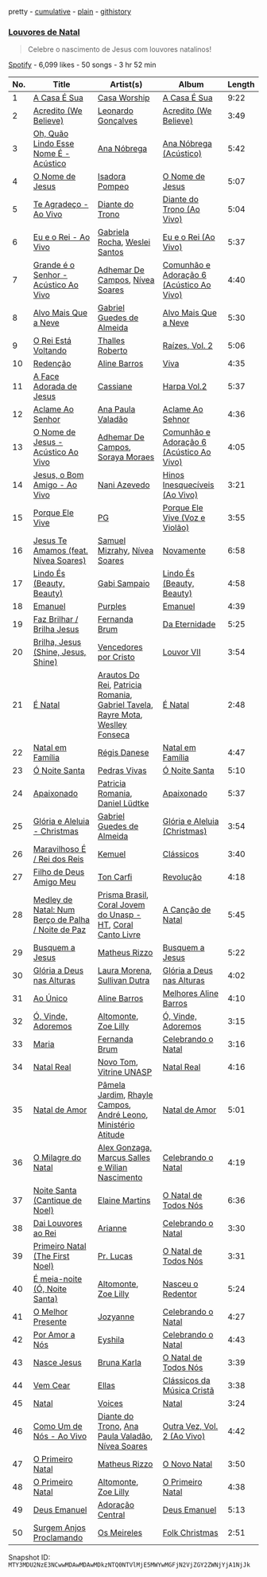 pretty - [cumulative](/playlists/cumulative/37i9dQZF1DX1DeZkoLBQuv.md) - [plain](/playlists/plain/37i9dQZF1DX1DeZkoLBQuv) - [githistory](https://github.githistory.xyz/mackorone/spotify-playlist-archive/blob/main/playlists/plain/37i9dQZF1DX1DeZkoLBQuv)

### [Louvores de Natal](https://open.spotify.com/playlist/37i9dQZF1DX1DeZkoLBQuv)

> Celebre o nascimento de Jesus com louvores natalinos!

[Spotify](https://open.spotify.com/user/spotify) - 6,099 likes - 50 songs - 3 hr 52 min

| No. | Title | Artist(s) | Album | Length |
|---|---|---|---|---|
| 1 | [A Casa É Sua](https://open.spotify.com/track/1OGtusmbhssNPdnDxqol0P) | [Casa Worship](https://open.spotify.com/artist/4bqKmu3kRUl6X7pTl1CuVs) | [A Casa É Sua](https://open.spotify.com/album/5LxNxpv73DPN54DAbtcntR) | 9:22 |
| 2 | [Acredito \(We Believe\)](https://open.spotify.com/track/6sDmwH4Iy2NZ90crcH7Bk2) | [Leonardo Gonçalves](https://open.spotify.com/artist/6AyvSIi2EyLOaMJCc6J5fZ) | [Acredito \(We Believe\)](https://open.spotify.com/album/2yyY2cxS40YloTI3z567NC) | 3:49 |
| 3 | [Oh, Quão Lindo Esse Nome É \- Acústico](https://open.spotify.com/track/4F38StFD40dBj5AeDNzJsM) | [Ana Nóbrega](https://open.spotify.com/artist/5LCTcU1OktZQTuh4LFIdzU) | [Ana Nóbrega \(Acústico\)](https://open.spotify.com/album/1nDNjTMOfdCcgnEwRTU8tG) | 5:42 |
| 4 | [O Nome de Jesus](https://open.spotify.com/track/2HhAhITEupMNYQAG08Ejb1) | [Isadora Pompeo](https://open.spotify.com/artist/0f59qYByNYzspwAr7huTSB) | [O Nome de Jesus](https://open.spotify.com/album/6j5twTviJB4grpkOV4npGw) | 5:07 |
| 5 | [Te Agradeço \- Ao Vivo](https://open.spotify.com/track/7FXEHVZMXO2brLAFsbqX1z) | [Diante do Trono](https://open.spotify.com/artist/4AeWCU2yUgVFbqKmOezL75) | [Diante do Trono \(Ao Vivo\)](https://open.spotify.com/album/5x4Pvef33bKljj5gYKKSLS) | 5:04 |
| 6 | [Eu e o Rei \- Ao Vivo](https://open.spotify.com/track/52QNEFCKtULSneiJfr7lvy) | [Gabriela Rocha](https://open.spotify.com/artist/4fdCGYM7dtJLa3LvR1ccto), [Weslei Santos](https://open.spotify.com/artist/4y6Ve3GJGW72qVUqalUvKi) | [Eu e o Rei \(Ao Vivo\)](https://open.spotify.com/album/0AeMfjhgwyDmcROxbEIYVJ) | 5:37 |
| 7 | [Grande é o Senhor \- Acústico Ao Vivo](https://open.spotify.com/track/1dIah1UaJi3n5pwOaOd5QV) | [Adhemar De Campos](https://open.spotify.com/artist/03TpTPLRclj2iknzWXAXjP), [Nívea Soares](https://open.spotify.com/artist/7FJXPSSrHgr0YDfeiQ63uk) | [Comunhão e Adoração 6 \(Acústico Ao Vivo\)](https://open.spotify.com/album/2Y67rR3nVWYbRgt8pRQpoJ) | 4:40 |
| 8 | [Alvo Mais Que a Neve](https://open.spotify.com/track/3X2oSv1BdYiIu7ri3z0eRM) | [Gabriel Guedes de Almeida](https://open.spotify.com/artist/5ETTRSAa5g5uIMNOgqnJPB) | [Alvo Mais Que a Neve](https://open.spotify.com/album/1lNIMwGKQvjDEiLZmrVU3b) | 5:30 |
| 9 | [O Rei Está Voltando](https://open.spotify.com/track/6kwrJVwxCqQaDqxLEWUFeN) | [Thalles Roberto](https://open.spotify.com/artist/2Js5EdWOVgL2B2CbtXr5n1) | [Raízes, Vol\. 2](https://open.spotify.com/album/7uYZsVg4IutCgA8jHRjpq7) | 5:06 |
| 10 | [Redenção](https://open.spotify.com/track/1zqYwPjbHG9klWeR3Q28OG) | [Aline Barros](https://open.spotify.com/artist/2aKyKSggb31Kw9s9i3iXoo) | [Viva](https://open.spotify.com/album/62xmf2as0ezc3sb0zj5Da0) | 4:35 |
| 11 | [A Face Adorada de Jesus](https://open.spotify.com/track/3UFnjCUJSvM0NbIeRlq0IF) | [Cassiane](https://open.spotify.com/artist/6MQhMvMTFK4nAQzoOKrwY3) | [Harpa Vol.2](https://open.spotify.com/album/5SUEVRCx1ccyoeWunYiZ9r) | 5:37 |
| 12 | [Aclame Ao Senhor](https://open.spotify.com/track/2htH5qQj7CihxAUifwvvWi) | [Ana Paula Valadão](https://open.spotify.com/artist/28rjo4eRvpmLW0EsCIy6FW) | [Aclame Ao Sehnor](https://open.spotify.com/album/3bQ1jEclLAW8GtBFBa9Php) | 4:36 |
| 13 | [O Nome de Jesus \- Acústico Ao Vivo](https://open.spotify.com/track/0RYH0i4FQkqJoyCrJC81Zz) | [Adhemar De Campos](https://open.spotify.com/artist/03TpTPLRclj2iknzWXAXjP), [Soraya Moraes](https://open.spotify.com/artist/0IPQAIkLxcVSsxlTPPn3Bp) | [Comunhão e Adoração 6 \(Acústico Ao Vivo\)](https://open.spotify.com/album/2Y67rR3nVWYbRgt8pRQpoJ) | 4:05 |
| 14 | [Jesus, o Bom Amigo \- Ao Vivo](https://open.spotify.com/track/6igxgvU8TBqZIV3gqyAHoD) | [Nani Azevedo](https://open.spotify.com/artist/4cQ6a3aHARZkZb8ZwqwInF) | [Hinos Inesquecíveis \(Ao Vivo\)](https://open.spotify.com/album/69dbeC4BPdjqifvLHTMkdA) | 3:21 |
| 15 | [Porque Ele Vive](https://open.spotify.com/track/7DK9ghk8bJnOD3PdzjV16f) | [PG](https://open.spotify.com/artist/5K2gAsDWIVqU9rlCyxp4jM) | [Porque Ele Vive \(Voz e Violão\)](https://open.spotify.com/album/5FITCXCCV96scIxzzeLBuI) | 3:55 |
| 16 | [Jesus Te Amamos \(feat\. Nívea Soares\)](https://open.spotify.com/track/40VfGWKp45JemcR9NWY13U) | [Samuel Mizrahy](https://open.spotify.com/artist/5KjzizwcrrTujTyKJjmyC7), [Nívea Soares](https://open.spotify.com/artist/7FJXPSSrHgr0YDfeiQ63uk) | [Novamente](https://open.spotify.com/album/0ibQw0V0Y9WfFMWZdIwTJe) | 6:58 |
| 17 | [Lindo És \(Beauty, Beauty\)](https://open.spotify.com/track/2yxJ5NkW9MoibplQAO0pPN) | [Gabi Sampaio](https://open.spotify.com/artist/1mwuQroxtrC6ANU2Jwb8ZQ) | [Lindo És \(Beauty, Beauty\)](https://open.spotify.com/album/5ZUk82kpURcxXt1x2ShAZX) | 4:58 |
| 18 | [Emanuel](https://open.spotify.com/track/35iw6IUqq1E5k1h9P0xfhR) | [Purples](https://open.spotify.com/artist/3G4ZvKqnYaB76ZeANjvn6B) | [Emanuel](https://open.spotify.com/album/3fr0LeKrr6xCgzCoZlFCqi) | 4:39 |
| 19 | [Faz Brilhar / Brilha Jesus](https://open.spotify.com/track/12xfJEKVa4WQRmpVykKXAY) | [Fernanda Brum](https://open.spotify.com/artist/0ercYDYc6IMdLiiBfMwId8) | [Da Eternidade](https://open.spotify.com/album/0Djnza7Nqw27F8YqJL0R64) | 5:25 |
| 20 | [Brilha, Jesus \(Shine, Jesus, Shine\)](https://open.spotify.com/track/2fwlsdMG2VbFa9K7Vg8MAP) | [Vencedores por Cristo](https://open.spotify.com/artist/0IDEJU0SdlmJOMtybtEoiT) | [Louvor VII](https://open.spotify.com/album/78tY0SGJ9jUGHVjsCfLjpX) | 3:54 |
| 21 | [É Natal](https://open.spotify.com/track/2j3cFOpGzxVBvwDlhWkXHt) | [Arautos Do Rei](https://open.spotify.com/artist/7HMkkJU8KMSMpEZ1RA8gvK), [Patricia Romania](https://open.spotify.com/artist/0ffURL6H2AXKNqc2yvTN5K), [Gabriel Tavela](https://open.spotify.com/artist/2oKH8ULbVEfOGrquTeOgh3), [Rayre Mota](https://open.spotify.com/artist/7KpvZgmCQas8vKbQvh0hMo), [Weslley Fonseca](https://open.spotify.com/artist/44tt6vxqg3vYCiTm8p8Rg9) | [É Natal](https://open.spotify.com/album/7FjU2uBOba0eaYi5NsuMkn) | 2:48 |
| 22 | [Natal em Família](https://open.spotify.com/track/3aPIxvuSiITws5DPY1via8) | [Régis Danese](https://open.spotify.com/artist/0eEbruEG13xwoZ0uT2rpll) | [Natal em Família](https://open.spotify.com/album/4QDBdfwMYCdnme9obNYOy5) | 4:47 |
| 23 | [Ó Noite Santa](https://open.spotify.com/track/5yhQjZ8DUS5SrPI5WNUYFi) | [Pedras Vivas](https://open.spotify.com/artist/2vk7Xg1PFNhLuqJlXTRy8F) | [Ó Noite Santa](https://open.spotify.com/album/0vXRWz90LTIjiXKcoorBfl) | 5:10 |
| 24 | [Apaixonado](https://open.spotify.com/track/0X7p8fytxMhvzzxaPJcDJk) | [Patricia Romania](https://open.spotify.com/artist/0ffURL6H2AXKNqc2yvTN5K), [Daniel Lüdtke](https://open.spotify.com/artist/3f0bV2cF70GNSrGlv7i2Wa) | [Apaixonado](https://open.spotify.com/album/1MCml2KLtS3X9Ld3ACxMMp) | 5:37 |
| 25 | [Glória e Aleluia \- Christmas](https://open.spotify.com/track/5lNAIysz4Ca2y06ge7I7rF) | [Gabriel Guedes de Almeida](https://open.spotify.com/artist/5ETTRSAa5g5uIMNOgqnJPB) | [Glória e Aleluia \(Christmas\)](https://open.spotify.com/album/3yKAc435PtmccjTcqmoWRl) | 3:54 |
| 26 | [Maravilhoso É / Rei dos Reis](https://open.spotify.com/track/10RdMJVJqgP8ooC3csHvi4) | [Kemuel](https://open.spotify.com/artist/5GHeXsPtAVd0KLe1oMikxm) | [Clássicos](https://open.spotify.com/album/3ZMh5UQE6PXXzx09BtUHz7) | 3:40 |
| 27 | [Filho de Deus Amigo Meu](https://open.spotify.com/track/6Ho433JPP8UAtgUsasuOZZ) | [Ton Carfi](https://open.spotify.com/artist/4IefiwlkKHUFoRdBsGj756) | [Revolução](https://open.spotify.com/album/7lzq7OwJjzlM8ZD7g2kwqR) | 4:18 |
| 28 | [Medley de Natal: Num Berço de Palha / Noite de Paz](https://open.spotify.com/track/5rNPvuwcj2vdeLSgF8e8gI) | [Prisma Brasil](https://open.spotify.com/artist/1DFpmKLluE3dgqLgZSMFeW), [Coral Jovem do Unasp \- HT](https://open.spotify.com/artist/5Uudt8rtEFaTFRMHzXfVqj), [Coral Canto Livre](https://open.spotify.com/artist/7JjQo8WBfiIiJCG2oDPV3F) | [A Canção de Natal](https://open.spotify.com/album/7MFHWfAfMt5Ueioziy2y8O) | 5:45 |
| 29 | [Busquem a Jesus](https://open.spotify.com/track/6Dhjqku6LpMOMzYJHMiwkl) | [Matheus Rizzo](https://open.spotify.com/artist/6UHIabLGNVJuFaEODpWoPP) | [Busquem a Jesus](https://open.spotify.com/album/3X38B5YfsA0lGcY4BEOj3i) | 5:22 |
| 30 | [Glória a Deus nas Alturas](https://open.spotify.com/track/7AblmQzKpVtPTvbMznVBvA) | [Laura Morena](https://open.spotify.com/artist/09BDr1YTa7t1YaOg3kg8QU), [Sullivan Dutra](https://open.spotify.com/artist/1hK8THIFG97c43aae8gLki) | [Glória a Deus nas Alturas](https://open.spotify.com/album/3oNhHQUS1PmE0LM5Pyf3Pk) | 4:02 |
| 31 | [Ao Único](https://open.spotify.com/track/0XwBn8aFHYmhHKeiwGBS4i) | [Aline Barros](https://open.spotify.com/artist/2aKyKSggb31Kw9s9i3iXoo) | [Melhores Aline Barros](https://open.spotify.com/album/5vIVtdrGrNf7SxocqDuPui) | 4:10 |
| 32 | [Ó, Vinde, Adoremos](https://open.spotify.com/track/5DVZUWNEIsKUq12krk7On2) | [Altomonte](https://open.spotify.com/artist/0og3M3KKOkuzyw2L6PH6tu), [Zoe Lilly](https://open.spotify.com/artist/65XV4wYM95HcitXnKDOFkp) | [Ó, Vinde, Adoremos](https://open.spotify.com/album/18SwXFPhxjgOzEnJERhcBd) | 3:15 |
| 33 | [Maria](https://open.spotify.com/track/1hDbPsFAV6FSFhvLIaEfuP) | [Fernanda Brum](https://open.spotify.com/artist/0ercYDYc6IMdLiiBfMwId8) | [Celebrando o Natal](https://open.spotify.com/album/7sYvSBmi0geLSPMv3p0eHq) | 3:16 |
| 34 | [Natal Real](https://open.spotify.com/track/7gx0SQWgU3PoLNPW02oRzW) | [Novo Tom](https://open.spotify.com/artist/45y2879LBmuzrx4krY6vQh), [Vitrine UNASP](https://open.spotify.com/artist/0PLADEHVEWTRR5fuaK2FFK) | [Natal Real](https://open.spotify.com/album/2m49nalJlB2nQHMjZaeIDK) | 4:16 |
| 35 | [Natal de Amor](https://open.spotify.com/track/2ygJjF3mMGpICRfkJZKQS3) | [Pâmela Jardim](https://open.spotify.com/artist/2FaZIsYvglfq2Bw97xhQ3b), [Rhayle Campos](https://open.spotify.com/artist/41U4eo2r9FH2gv8JtijGIf), [André Leono](https://open.spotify.com/artist/3wNqSrnDViXQMST6ioshi0), [Ministério Atitude](https://open.spotify.com/artist/0pbx4jJ7KkygStvqKplUV4) | [Natal de Amor](https://open.spotify.com/album/1ow4VlwnqoFnYqBaOQrZ40) | 5:01 |
| 36 | [O Milagre do Natal](https://open.spotify.com/track/0CmiLc9AYVBz18brWHIStv) | [Alex Gonzaga, Marcus Salles e Wilian Nascimento](https://open.spotify.com/artist/42IbPCXTETX76KEm5oW2hh) | [Celebrando o Natal](https://open.spotify.com/album/7sYvSBmi0geLSPMv3p0eHq) | 4:19 |
| 37 | [Noite Santa \(Cantique de Noel\)](https://open.spotify.com/track/6keWbatyTby28odg835j18) | [Elaine Martins](https://open.spotify.com/artist/4rVAT3ktBeOdexcKic0mC8) | [O Natal de Todos Nós](https://open.spotify.com/album/75oUMpemNX3oJtjmbPLdxB) | 6:36 |
| 38 | [Dai Louvores ao Rei](https://open.spotify.com/track/68f92k1JBf9Aq8n69M10Pw) | [Arianne](https://open.spotify.com/artist/49gy3r9VM6fxS16a9R8eE1) | [Celebrando o Natal](https://open.spotify.com/album/7sYvSBmi0geLSPMv3p0eHq) | 3:30 |
| 39 | [Primeiro Natal \(The First Noel\)](https://open.spotify.com/track/2GANoSBnjKrVaJuCX4QXZa) | [Pr\. Lucas](https://open.spotify.com/artist/5uBdPagL8e7AwfIzrM8zuS) | [O Natal de Todos Nós](https://open.spotify.com/album/75oUMpemNX3oJtjmbPLdxB) | 3:31 |
| 40 | [É meia\-noite \(Ó, Noite Santa\)](https://open.spotify.com/track/3Eozx9uSt4NhxmdBonTIFE) | [Altomonte](https://open.spotify.com/artist/0og3M3KKOkuzyw2L6PH6tu), [Zoe Lilly](https://open.spotify.com/artist/65XV4wYM95HcitXnKDOFkp) | [Nasceu o Redentor](https://open.spotify.com/album/6UWRRZufr3qRffAOkIfTfW) | 5:24 |
| 41 | [O Melhor Presente](https://open.spotify.com/track/5CFywKhIB9izXEO3PzboZO) | [Jozyanne](https://open.spotify.com/artist/4oJ2DIfW0G5XQ9embSbIyh) | [Celebrando o Natal](https://open.spotify.com/album/7sYvSBmi0geLSPMv3p0eHq) | 4:27 |
| 42 | [Por Amor a Nós](https://open.spotify.com/track/5gvwPdd3q0sw1yKmUNEHTw) | [Eyshila](https://open.spotify.com/artist/3mbX6eftyC0S5l17m31ZSW) | [Celebrando o Natal](https://open.spotify.com/album/7sYvSBmi0geLSPMv3p0eHq) | 4:43 |
| 43 | [Nasce Jesus](https://open.spotify.com/track/7CSgp6bjKNHoKQgVzyilaM) | [Bruna Karla](https://open.spotify.com/artist/0YdeGzSneJdP1NEKY3EFlR) | [O Natal de Todos Nós](https://open.spotify.com/album/75oUMpemNX3oJtjmbPLdxB) | 3:39 |
| 44 | [Vem Cear](https://open.spotify.com/track/1lzrmVDUaFNEB5586Lpw5e) | [Ellas](https://open.spotify.com/artist/7dF8hILhALje8j53j84hDm) | [Clássicos da Música Cristã](https://open.spotify.com/album/4yqfNbc2llXhuLAFIOVVXY) | 3:38 |
| 45 | [Natal](https://open.spotify.com/track/5JqMJ3rqFdyPjlzCEHrRnF) | [Voices](https://open.spotify.com/artist/0MIuvybztu95QtdglGYTBD) | [Natal](https://open.spotify.com/album/62FdkxTeWXyDwBCEI8oqSR) | 3:24 |
| 46 | [Como Um de Nós \- Ao Vivo](https://open.spotify.com/track/1ALCSur6iFfGd1UuVoF0Td) | [Diante do Trono](https://open.spotify.com/artist/4AeWCU2yUgVFbqKmOezL75), [Ana Paula Valadão](https://open.spotify.com/artist/28rjo4eRvpmLW0EsCIy6FW), [Nívea Soares](https://open.spotify.com/artist/7FJXPSSrHgr0YDfeiQ63uk) | [Outra Vez, Vol\. 2 \(Ao Vivo\)](https://open.spotify.com/album/3RZA19AblrMjpYWIVzPU59) | 4:42 |
| 47 | [O Primeiro Natal](https://open.spotify.com/track/6dN0kIqTHthn6kdt4YaNXA) | [Matheus Rizzo](https://open.spotify.com/artist/6UHIabLGNVJuFaEODpWoPP) | [O Novo Natal](https://open.spotify.com/album/5fva3ZEne4UOuOtXo5CSdq) | 3:50 |
| 48 | [O Primeiro Natal](https://open.spotify.com/track/2zEV9u8iCmCIvHHu0so2PI) | [Altomonte](https://open.spotify.com/artist/0og3M3KKOkuzyw2L6PH6tu), [Zoe Lilly](https://open.spotify.com/artist/65XV4wYM95HcitXnKDOFkp) | [O Primeiro Natal](https://open.spotify.com/album/4qcf42M1gKeNukRv0FjyiH) | 4:38 |
| 49 | [Deus Emanuel](https://open.spotify.com/track/00Wx6Gd3jm6N26zgch4Y7M) | [Adoração Central](https://open.spotify.com/artist/3eAdvab03DC4n3jZ18HYP4) | [Deus Emanuel](https://open.spotify.com/album/1p7afgoQGyBtbXhhsYwLFi) | 5:13 |
| 50 | [Surgem Anjos Proclamando](https://open.spotify.com/track/5pNlqLCLOabYZ4loPeomBL) | [Os Meireles](https://open.spotify.com/artist/4GvZo4MFJZPodaS1VXVEe1) | [Folk Christmas](https://open.spotify.com/album/0FzqPCxiw93GwXTou4IvZX) | 2:51 |

Snapshot ID: `MTY3MDU2NzE3NCwwMDAwMDAwMDkzNTQ0NTVlMjE5MWYwMGFjN2VjZGY2ZWNjYjA1NjJk`

